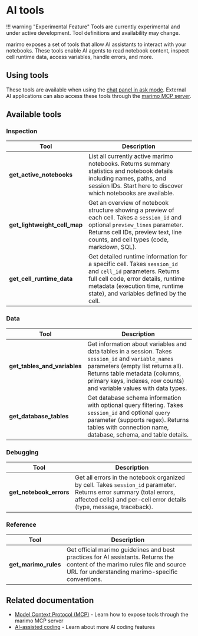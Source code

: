 # AI tools

!!! warning "Experimental Feature"
    Tools are currently experimental and under active development. Tool definitions and availability may change.

marimo exposes a set of tools that allow AI assistants to interact with your notebooks. These tools enable AI agents to read notebook content, inspect cell runtime data, access variables, handle errors, and more.

## Using tools

These tools are available when using the [chat panel in ask mode](ai_completion.md#chat-panel). External AI applications can also access these tools through the [marimo MCP server](mcp.md#mcp-server).

## Available tools

### Inspection

| Tool | Description |
|------|-------------|
| **get_active_notebooks** | List all currently active marimo notebooks. Returns summary statistics and notebook details including names, paths, and session IDs. Start here to discover which notebooks are available. |
| **get_lightweight_cell_map** | Get an overview of notebook structure showing a preview of each cell. Takes a `session_id` and optional `preview_lines` parameter. Returns cell IDs, preview text, line counts, and cell types (code, markdown, SQL). |
| **get_cell_runtime_data** | Get detailed runtime information for a specific cell. Takes `session_id` and `cell_id` parameters. Returns full cell code, error details, runtime metadata (execution time, runtime state), and variables defined by the cell. |

### Data

| Tool | Description |
|------|-------------|
| **get_tables_and_variables** | Get information about variables and data tables in a session. Takes `session_id` and `variable_names` parameters (empty list returns all). Returns table metadata (columns, primary keys, indexes, row counts) and variable values with data types. |
| **get_database_tables** | Get database schema information with optional query filtering. Takes `session_id` and optional `query` parameter (supports regex). Returns tables with connection name, database, schema, and table details. |

### Debugging

| Tool | Description |
|------|-------------|
| **get_notebook_errors** | Get all errors in the notebook organized by cell. Takes `session_id` parameter. Returns error summary (total errors, affected cells) and per-cell error details (type, message, traceback). |

### Reference

| Tool | Description |
|------|-------------|
| **get_marimo_rules** | Get official marimo guidelines and best practices for AI assistants. Returns the content of the marimo rules file and source URL for understanding marimo-specific conventions. |

## Related documentation

- [Model Context Protocol (MCP)]() - Learn how to expose tools through the marimo MCP server
- [AI-assisted coding](ai_completion.md) - Learn about more AI coding features
